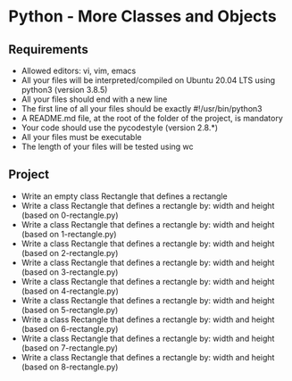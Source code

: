 # Python - More Classes and Objects

## Requirements

- Allowed editors: vi, vim, emacs
- All your files will be interpreted/compiled on Ubuntu 20.04 LTS using python3 (version 3.8.5)
- All your files should end with a new line
- The first line of all your files should be exactly #!/usr/bin/python3
- A README.md file, at the root of the folder of the project, is mandatory
- Your code should use the pycodestyle (version 2.8.*)
- All your files must be executable
- The length of your files will be tested using wc


## Project
- Write an empty class Rectangle that defines a rectangle
- Write a class Rectangle that defines a rectangle by: width and height (based on 0-rectangle.py)
- Write a class Rectangle that defines a rectangle by: width and height (based on 1-rectangle.py)
- Write a class Rectangle that defines a rectangle by: width and height (based on 2-rectangle.py)
- Write a class Rectangle that defines a rectangle by: width and height (based on 3-rectangle.py)
- Write a class Rectangle that defines a rectangle by: width and height (based on 4-rectangle.py)
- Write a class Rectangle that defines a rectangle by: width and height (based on 5-rectangle.py)
- Write a class Rectangle that defines a rectangle by: width and height (based on 6-rectangle.py)
- Write a class Rectangle that defines a rectangle by: width and height (based on 7-rectangle.py)
- Write a class Rectangle that defines a rectangle by: width and height (based on 8-rectangle.py)
